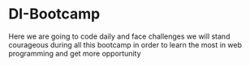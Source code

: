 # DI-Bootcamp
Here we are going to code daily and face challenges
we will stand  courageous during all this bootcamp in order to learn the most in web programming and get more opportunity
